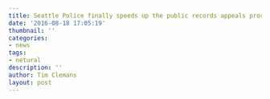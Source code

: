 ```yaml
---
title: Seattle Police finally speeds up the public records appeals process
date: '2016-08-18 17:05:19'
thumbnail: ''
categories:
- news
tags:
- netural
description: ''
author: Tim Clemans
layout: post
---
```

